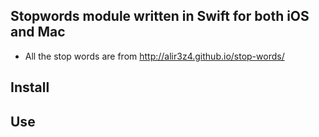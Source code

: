 ## Stopwords module written in Swift for both iOS and Mac

- All the stop words are from http://alir3z4.github.io/stop-words/

## Install

## Use


